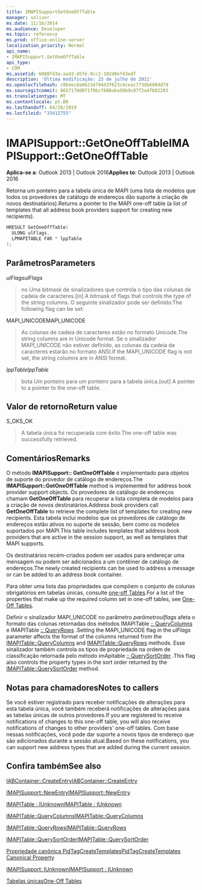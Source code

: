 ```yaml
---
title: IMAPISupportGetOneOffTable
manager: soliver
ms.date: 11/16/2014
ms.audience: Developer
ms.topic: reference
ms.prod: office-online-server
localization_priority: Normal
api_name:
- IMAPISupport.GetOneOffTable
api_type:
- COM
ms.assetid: 6800fd3a-aa43-45fe-9cc2-102d0ef43edf
description: 'Última modificação: 23 de julho de 2011'
ms.openlocfilehash: c0beec8a0b234794d3f623c4ceac773db698dd79
ms.sourcegitcommit: 8657170d071f9bcf680aba50b9c07f2a4fb82283
ms.translationtype: MT
ms.contentlocale: pt-BR
ms.lasthandoff: 04/28/2019
ms.locfileid: "33412755"
---
```

# <a name="imapisupportgetoneofftable"></a><span data-ttu-id="005ad-103">IMAPISupport::GetOneOffTable</span><span class="sxs-lookup"><span data-stu-id="005ad-103">IMAPISupport::GetOneOffTable</span></span>

  
  
<span data-ttu-id="005ad-104">**Aplica-se a**: Outlook 2013 | Outlook 2016</span><span class="sxs-lookup"><span data-stu-id="005ad-104">**Applies to**: Outlook 2013 | Outlook 2016</span></span> 
  
<span data-ttu-id="005ad-105">Retorna um ponteiro para a tabela única de MAPI (uma lista de modelos que todos os provedores de catálogo de endereços dão suporte à criação de novos destinatários).</span><span class="sxs-lookup"><span data-stu-id="005ad-105">Returns a pointer to the MAPI one-off table (a list of templates that all address book providers support for creating new recipients).</span></span>
  
```cpp
HRESULT GetOneOffTable(
  ULONG ulFlags,
  LPMAPITABLE FAR * lppTable
);
```

## <a name="parameters"></a><span data-ttu-id="005ad-106">Parâmetros</span><span class="sxs-lookup"><span data-stu-id="005ad-106">Parameters</span></span>

 <span data-ttu-id="005ad-107">_ulFlags_</span><span class="sxs-lookup"><span data-stu-id="005ad-107">_ulFlags_</span></span>
  
> <span data-ttu-id="005ad-108">no Uma bitmask de sinalizadores que controla o tipo das colunas de cadeia de caracteres.</span><span class="sxs-lookup"><span data-stu-id="005ad-108">[in] A bitmask of flags that controls the type of the string columns.</span></span> <span data-ttu-id="005ad-109">O seguinte sinalizador pode ser definido:</span><span class="sxs-lookup"><span data-stu-id="005ad-109">The following flag can be set:</span></span>
    
<span data-ttu-id="005ad-110">MAPI_UNICODE</span><span class="sxs-lookup"><span data-stu-id="005ad-110">MAPI_UNICODE</span></span> 
  
> <span data-ttu-id="005ad-111">As colunas de cadeia de caracteres estão no formato Unicode.</span><span class="sxs-lookup"><span data-stu-id="005ad-111">The string columns are in Unicode format.</span></span> <span data-ttu-id="005ad-112">Se o sinalizador MAPI_UNICODE não estiver definido, as colunas da cadeia de caracteres estarão no formato ANSI.</span><span class="sxs-lookup"><span data-stu-id="005ad-112">If the MAPI_UNICODE flag is not set, the string columns are in ANSI format.</span></span>
    
 <span data-ttu-id="005ad-113">_lppTable_</span><span class="sxs-lookup"><span data-stu-id="005ad-113">_lppTable_</span></span>
  
> <span data-ttu-id="005ad-114">bota Um ponteiro para um ponteiro para a tabela única.</span><span class="sxs-lookup"><span data-stu-id="005ad-114">[out] A pointer to a pointer to the one-off table.</span></span>
    
## <a name="return-value"></a><span data-ttu-id="005ad-115">Valor de retorno</span><span class="sxs-lookup"><span data-stu-id="005ad-115">Return value</span></span>

<span data-ttu-id="005ad-116">S_OK</span><span class="sxs-lookup"><span data-stu-id="005ad-116">S_OK</span></span> 
  
> <span data-ttu-id="005ad-117">A tabela única foi recuperada com êxito.</span><span class="sxs-lookup"><span data-stu-id="005ad-117">The one-off table was successfully retrieved.</span></span>
    
## <a name="remarks"></a><span data-ttu-id="005ad-118">Comentários</span><span class="sxs-lookup"><span data-stu-id="005ad-118">Remarks</span></span>

<span data-ttu-id="005ad-119">O método **IMAPISupport:: GetOneOffTable** é implementado para objetos de suporte do provedor de catálogo de endereços.</span><span class="sxs-lookup"><span data-stu-id="005ad-119">The **IMAPISupport::GetOneOffTable** method is implemented for address book provider support objects.</span></span> <span data-ttu-id="005ad-120">Os provedores de catálogo de endereços chamam **GetOneOffTable** para recuperar a lista completa de modelos para a criação de novos destinatários.</span><span class="sxs-lookup"><span data-stu-id="005ad-120">Address book providers call **GetOneOffTable** to retrieve the complete list of templates for creating new recipients.</span></span> <span data-ttu-id="005ad-121">Esta tabela inclui modelos que os provedores de catálogo de endereços estão ativos no suporte de sessão, bem como os modelos suportados por MAPI.</span><span class="sxs-lookup"><span data-stu-id="005ad-121">This table includes templates that address book providers that are active in the session support, as well as templates that MAPI supports.</span></span> 
  
<span data-ttu-id="005ad-122">Os destinatários recém-criados podem ser usados para endereçar uma mensagem ou podem ser adicionados a um contêiner de catálogo de endereços.</span><span class="sxs-lookup"><span data-stu-id="005ad-122">The newly created recipients can be used to address a message or can be added to an address book container.</span></span>
  
<span data-ttu-id="005ad-123">Para obter uma lista das propriedades que compõem o conjunto de colunas obrigatórios em tabelas únicas, consulte [one-off Tables](one-off-tables.md).</span><span class="sxs-lookup"><span data-stu-id="005ad-123">For a list of the properties that make up the required column set in one-off tables, see [One-Off Tables](one-off-tables.md).</span></span>
  
<span data-ttu-id="005ad-124">Definir o sinalizador MAPI_UNICODE no parâmetro _parâmetroulflags_ afeta o formato das colunas retornadas dos métodos IMAPITable [:: QueryColumns](imapitable-querycolumns.md) e IMAPITable [:: QueryRows](imapitable-queryrows.md) .</span><span class="sxs-lookup"><span data-stu-id="005ad-124">Setting the MAPI_UNICODE flag in the  _ulFlags_ parameter affects the format of the columns returned from the [IMAPITable::QueryColumns](imapitable-querycolumns.md) and [IMAPITable::QueryRows](imapitable-queryrows.md) methods.</span></span> <span data-ttu-id="005ad-125">Esse sinalizador também controla os tipos de propriedade na ordem de classificação retornada pelo método imApitable [:: QuerySortOrder](imapitable-querysortorder.md) .</span><span class="sxs-lookup"><span data-stu-id="005ad-125">This flag also controls the property types in the sort order returned by the [IMAPITable::QuerySortOrder](imapitable-querysortorder.md) method.</span></span> 
  
## <a name="notes-to-callers"></a><span data-ttu-id="005ad-126">Notas para chamadores</span><span class="sxs-lookup"><span data-stu-id="005ad-126">Notes to callers</span></span>

<span data-ttu-id="005ad-127">Se você estiver registrado para receber notificações de alterações para esta tabela única, você também receberá notificações de alterações para as tabelas únicas de outros provedores.</span><span class="sxs-lookup"><span data-stu-id="005ad-127">If you are registered to receive notifications of changes to this one-off table, you will also receive notifications of changes to other providers' one-off tables.</span></span> <span data-ttu-id="005ad-128">Com base nessas notificações, você pode dar suporte a novos tipos de endereço que são adicionados durante a sessão atual.</span><span class="sxs-lookup"><span data-stu-id="005ad-128">Based on these notifications, you can support new address types that are added during the current session.</span></span>
  
## <a name="see-also"></a><span data-ttu-id="005ad-129">Confira também</span><span class="sxs-lookup"><span data-stu-id="005ad-129">See also</span></span>



[<span data-ttu-id="005ad-130">IABContainer::CreateEntry</span><span class="sxs-lookup"><span data-stu-id="005ad-130">IABContainer::CreateEntry</span></span>](iabcontainer-createentry.md)
  
[<span data-ttu-id="005ad-131">IMAPISupport::NewEntry</span><span class="sxs-lookup"><span data-stu-id="005ad-131">IMAPISupport::NewEntry</span></span>](imapisupport-newentry.md)
  
[<span data-ttu-id="005ad-132">IMAPITable : IUnknown</span><span class="sxs-lookup"><span data-stu-id="005ad-132">IMAPITable : IUnknown</span></span>](imapitableiunknown.md)
  
[<span data-ttu-id="005ad-133">IMAPITable::QueryColumns</span><span class="sxs-lookup"><span data-stu-id="005ad-133">IMAPITable::QueryColumns</span></span>](imapitable-querycolumns.md)
  
[<span data-ttu-id="005ad-134">IMAPITable::QueryRows</span><span class="sxs-lookup"><span data-stu-id="005ad-134">IMAPITable::QueryRows</span></span>](imapitable-queryrows.md)
  
[<span data-ttu-id="005ad-135">IMAPITable::QuerySortOrder</span><span class="sxs-lookup"><span data-stu-id="005ad-135">IMAPITable::QuerySortOrder</span></span>](imapitable-querysortorder.md)
  
[<span data-ttu-id="005ad-136">Propriedade canônica PidTagCreateTemplates</span><span class="sxs-lookup"><span data-stu-id="005ad-136">PidTagCreateTemplates Canonical Property</span></span>](pidtagcreatetemplates-canonical-property.md)
  
[<span data-ttu-id="005ad-137">IMAPISupport: IUnknown</span><span class="sxs-lookup"><span data-stu-id="005ad-137">IMAPISupport : IUnknown</span></span>](imapisupportiunknown.md)


[<span data-ttu-id="005ad-138">Tabelas únicas</span><span class="sxs-lookup"><span data-stu-id="005ad-138">One-Off Tables</span></span>](one-off-tables.md)

